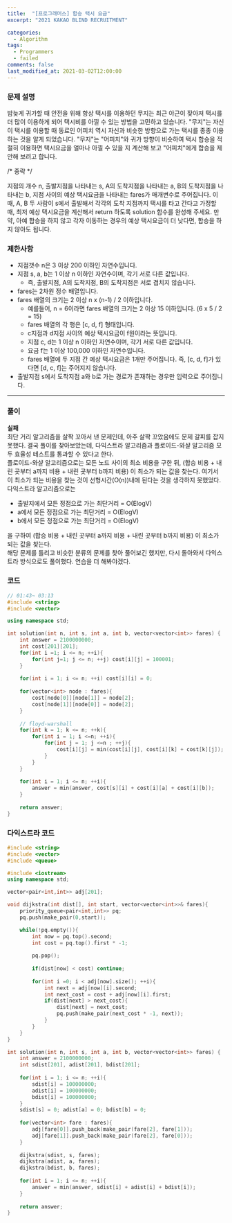```yaml
---
title:  "[프로그래머스] 합승 택시 요금"
excerpt: "2021 KAKAO BLIND RECRUITMENT"

categories:
  - Algorithm
tags:
  - Programmers
  - failed
comments: false
last_modified_at: 2021-03-02T12:00:00
---
```

### 문제 설명
밤늦게 귀가할 때 안전을 위해 항상 택시를 이용하던 무지는 최근 야근이 잦아져 택시를 더 많이 이용하게 되어 택시비를 아낄 수 있는 방법을 고민하고 있습니다. "무지"는 자신이 택시를 이용할 때 동료인 어피치 역시 자신과 비슷한 방향으로 가는 택시를 종종 이용하는 것을 알게 되었습니다. "무지"는 "어피치"와 귀가 방향이 비슷하여 택시 합승을 적절히 이용하면 택시요금을 얼마나 아낄 수 있을 지 계산해 보고 "어피치"에게 합승을 제안해 보려고 합니다.  
  
/* 중략 */  
  
지점의 개수 n, 출발지점을 나타내는 s, A의 도착지점을 나타내는 a, B의 도착지점을 나타내는 b, 지점 사이의 예상 택시요금을 나타내는 fares가 매개변수로 주어집니다. 이때, A, B 두 사람이 s에서 출발해서 각각의 도착 지점까지 택시를 타고 간다고 가정할 때, 최저 예상 택시요금을 계산해서 return 하도록 solution 함수를 완성해 주세요.
만약, 아예 합승을 하지 않고 각자 이동하는 경우의 예상 택시요금이 더 낮다면, 합승을 하지 않아도 됩니다.

### 제한사항
- 지점갯수 n은 3 이상 200 이하인 자연수입니다.
- 지점 s, a, b는 1 이상 n 이하인 자연수이며, 각기 서로 다른 값입니다.
  - 즉, 출발지점, A의 도착지점, B의 도착지점은 서로 겹치지 않습니다.
- fares는 2차원 정수 배열입니다.
- fares 배열의 크기는 2 이상 n x (n-1) / 2 이하입니다.
  - 예를들어, n = 6이라면 fares 배열의 크기는 2 이상 15 이하입니다. (6 x 5 / 2 = 15)
  - fares 배열의 각 행은 [c, d, f] 형태입니다.
  - c지점과 d지점 사이의 예상 택시요금이 f원이라는 뜻입니다.
  - 지점 c, d는 1 이상 n 이하인 자연수이며, 각기 서로 다른 값입니다.
  - 요금 f는 1 이상 100,000 이하인 자연수입니다.
  - fares 배열에 두 지점 간 예상 택시요금은 1개만 주어집니다. 즉, [c, d, f]가 있다면 [d, c, f]는 주어지지 않습니다.
- 출발지점 s에서 도착지점 a와 b로 가는 경로가 존재하는 경우만 입력으로 주어집니다.

---
### 풀이
**실패**  
최단 거리 알고리즘을 살짝 꼬아서 낸 문제인데, 아주 살짝 꼬았음에도 문제 갈피를 잡지 못했다. 결국 풀이를 찾아보았는데, 다익스트라 알고리즘과 플로이드-와샬 알고리즘 모두 효율성 테스트를 통과할 수 있다고 한다.  
플로이드-와샬 알고리즘으로는 모든 노드 사이의 최소 비용을 구한 뒤, (합승 비용 + 내린 곳부터 a까지 비용 + 내린 곳부터 b까지 비용) 이 최소가 되는 값을 찾는다. 여기서 이 최소가 되는 비용을 찾는 것이 선형시간(O(n))내에 된다는 것을 생각하지 못했었다.  
다익스트라 알고리즘으로는

- 출발지에서 모든 정점으로 가는 최단거리 = O(ElogV)
- a에서 모든 정점으로 가는 최단거리 = O(ElogV)
- b에서 모든 정점으로 가는 최단거리 = O(ElogV)

을 구하여 (합승 비용 + 내린 곳부터 a까지 비용 + 내린 곳부터 b까지 비용) 이 최소가 되는 값을 찾는다.  
해당 문제를 틀리고 비슷한 분류의 문제를 찾아 풀어보긴 했지만, 다시 돌아와서 다익스트라 방식으로도 풀이했다. 연습을 더 해봐야겠다.

### 코드
```c++
// 01:43~ 03:13
#include <string>
#include <vector>

using namespace std;

int solution(int n, int s, int a, int b, vector<vector<int>> fares) {
    int answer = 2100000000;
    int cost[201][201];
    for(int i =1; i <= n; ++i){
        for(int j=1; j <= n; ++j) cost[i][j] = 100001;
    }
    
    for(int i = 1; i <= n; ++i) cost[i][i] = 0;
    
    for(vector<int> node : fares){
        cost[node[0]][node[1]] = node[2];
        cost[node[1]][node[0]] = node[2];
    }
    
    // floyd-warshall
    for(int k = 1; k <= n; ++k){
        for(int i = 1; i <=n; ++i){
            for(int j = 1; j <=n ; ++j){
                cost[i][j] = min(cost[i][j], cost[i][k] + cost[k][j]);
            }
        }
    }
    
    for(int i = 1; i <= n; ++i){
        answer = min(answer, cost[s][i] + cost[i][a] + cost[i][b]);
    }
    
    return answer;
}
```

### 다익스트라 코드
```c++
#include <string>
#include <vector>
#include <queue>

#include <iostream>
using namespace std;

vector<pair<int,int>> adj[201];

void dijkstra(int dist[], int start, vector<vector<int>>& fares){
    priority_queue<pair<int,int>> pq;
    pq.push(make_pair(0,start));

    while(!pq.empty()){
        int now = pq.top().second;
        int cost = pq.top().first * -1;
        
        pq.pop();
        
        if(dist[now] < cost) continue;
        
        for(int i =0; i < adj[now].size(); ++i){
            int next = adj[now][i].second;
            int next_cost = cost + adj[now][i].first;
            if(dist[next] > next_cost){
                dist[next] = next_cost;
                pq.push(make_pair(next_cost * -1, next));
            }
        }
    }
}

int solution(int n, int s, int a, int b, vector<vector<int>> fares) {
    int answer = 2100000000;
    int sdist[201], adist[201], bdist[201];
    
    for(int i = 1; i <= n; ++i){
        sdist[i] = 100000000;
        adist[i] = 100000000;
        bdist[i] = 100000000;
    }
    sdist[s] = 0; adist[a] = 0; bdist[b] = 0;
    
    for(vector<int> fare : fares){
        adj[fare[0]].push_back(make_pair(fare[2], fare[1]));
        adj[fare[1]].push_back(make_pair(fare[2], fare[0]));
    }
    
    dijkstra(sdist, s, fares);
    dijkstra(adist, a, fares);
    dijkstra(bdist, b, fares);
    
    for(int i = 1; i <= n; ++i){
        answer = min(answer, sdist[i] + adist[i] + bdist[i]);
    }
    
    return answer;
}
```